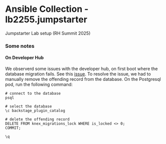 # Ansible Collection - lb2255.jumpstarter

Jumpstarter Lab setup (RH Summit 2025)

### Some notes

#### On Developer Hub

We observerd some issues with the developer hub, on first boot where the database migration fails. See this [issue](https://github.com/backstage/backstage/issues/24284). To resolve the issue, we had to manually remove the offending record from the database. On the Postgresql pod, run the following command:

```shell
# connect to the database
psql

# select the database
\c backstage_plugin_catalog

# delete the offending record
DELETE FROM knex_migrations_lock WHERE is_locked <> 0;
COMMIT;

\q
```


